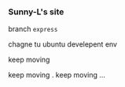 ### Sunny-L's site

branch `express`

chagne tu ubuntu develepent env

keep moving

keep moving .
keep moving ...
